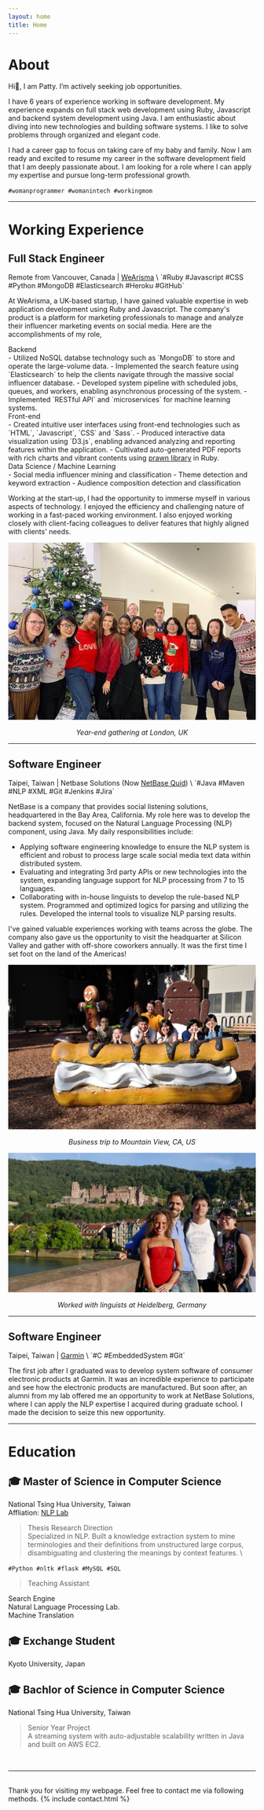 ```yaml
---
layout: home
title: Home
---
```


<h1 id="about" class="anchor">About</h1>

Hi👋, I am Patty. I’m actively seeking job opportunities.

I have 6 years of experience working in software development. My experience expands on full stack web development using Ruby, Javascript and backend system development using Java. I am enthusiastic about diving into new technologies and building software systems. I like to solve problems through organized and elegant code.

I had a career gap to focus on taking care of my baby and family. Now I am ready and excited to resume my career in the software development field that I am deeply passionate about. I am looking for a role where I can apply my expertise and pursue long-term professional growth.

`#womanprogrammer #womanintech #workingmom`

***

# Working Experience

<h2 id="wearisma" class="anchor">Full Stack Engineer</h2>
Remote from Vancouver, Canada | <a href="https://www.wearisma.com/" target="_blank">WeArisma</a> \
`#Ruby #Javascript #CSS #Python #MongoDB #Elasticsearch #Heroku #GitHub`

At WeArisma, a UK-based startup, I have gained valuable expertise in web application development using Ruby and Javascript. The company's product is a platform for marketing professionals to manage and analyze their influencer marketing events on social media. Here are the accomplishments of my role,

<dt>Backend</dt>
- Utilized NoSQL databse technology such as `MongoDB` to store and operate the large-volume data.
- Implemented the search feature using `Elasticsearch` to help the clients navigate through the massive social influencer database.
- Developed system pipeline with scheduled jobs, queues, and workers, enabling asynchronous processing of the system.
- Implemented `RESTful API` and `microservices` for machine learning systems.

<dt>Front-end</dt>
- Created intuitive user interfaces using front-end technologies such as `HTML`, `Javascript`, `CSS` and `Sass`.
- Produced interactive data visualization using `D3.js`, enabling advanced analyzing and reporting features within the application.
- Cultivated auto-generated PDF reports with rich charts and vibrant contents using <a href="https://github.com/prawnpdf/prawn" target="_blank">prawn library</a> in Ruby.

<dt>Data Science / Machine Learning</dt>
- Social media influencer mining and classification
- Theme detection and keyword extraction
- Audience composition detection and classification

Working at the start-up, I had the opportunity to immerse myself in various aspects of technology. I enjoyed the efficiency and challenging nature of working in a fast-paced working environment. I also enjoyed working closely with client-facing colleagues to deliver features that highly aligned with clients' needs.

![Year end gathering at London, UK](assets/photo_wearisma.jpeg "Wearisma")
<em><center>Year-end gathering at London, UK</center></em>

***

<h2 id="nb" class="anchor">Software Engineer</h2>
Taipei, Taiwan | Netbase Solutions (Now <a href="https://netbasequid.com/" target="_blank">NetBase Quid</a>) \
`#Java #Maven #NLP #XML #Git #Jenkins #Jira`

NetBase is a company that provides social listening solutions, headquartered in the Bay Area, California. My role here was to develop the backend system, focused on the Natural Language Processing (NLP) component, using Java. My daily responsibilities include:
- Applying software engineering knowledge to ensure the NLP system is efficient and robust to process large scale social media text data within distributed system.
- Evaluating and integrating 3rd party APIs or new technologies into the system, expanding language support for NLP processing from 7 to 15 languages.
- Collaborating with in-house linguists to develop the rule-based NLP system. Programmed and optimized logics for parsing and utilizing the rules. Developed the internal tools to visualize NLP parsing results.

I've gained valuable experiences working with teams across the globe. The company also gave us the opportunity to visit the headquarter at Silicon Valley and gather with off-shore coworkers annually. It was the first time I set foot on the land of the Americas!

![Visit Google campus at Mountain View, California](assets/photo_nb_us.jpeg "Business trip to Mountain View")
<em><center>Business trip to Mountain View, CA, US</center></em>

![Work with linguists at Heidelberg, Germany](assets/photo_nb_germany.jpeg "Business trip to Heidelberg")
<em><center>Worked with linguists at Heidelberg, Germany</center></em>

***

<h2 id="garmin" class="anchor">Software Engineer</h2>
Taipei, Taiwan | <a href="https://www.garmin.com" target="_blank">Garmin</a> \
`#C #EmbeddedSystem #Git`

The first job after I graduated was to develop system software of consumer electronic products at Garmin. It was an incredible experience to participate and see how the electronic products are manufactured. But soon after, an alumni from my lab offered me an opportunity to work at NetBase Solutions, where I can apply the NLP expertise I acquired during graduate school. I made the decision to seize this new opportunity.

***

<h1 id="ed" class="anchor"> Education </h1>

## 🎓 Master of Science in Computer Science
National Tsing Hua University, Taiwan \
Affliation: <a href="https://www.nlplab.cc/" target="_blank">NLP Lab</a>

> <dt>Thesis Research Direction</dt>
> Specialized in NLP. Built a knowledge extraction system to mine terminologies and their definitions from unstructured large corpus, disambiguating and clustering the meanings by context features. \
`#Python #nltk #flask #MySQL #SQL`

> <dt>Teaching Assistant</dt>
Search Engine \
Natural Language Processing Lab. \
Machine Translation

## 🎓 Exchange Student
Kyoto University, Japan

## 🎓 Bachlor of Science in Computer Science
National Tsing Hua University, Taiwan

> <dt>Senior Year Project</dt>
> A streaming system with auto-adjustable scalability written in Java and built on AWS EC2.

<br/>

***

<p id="contact"></p>
<br/>
Thank you for visiting my webpage. Feel free to contact me via following methods.
{% include contact.html %}
